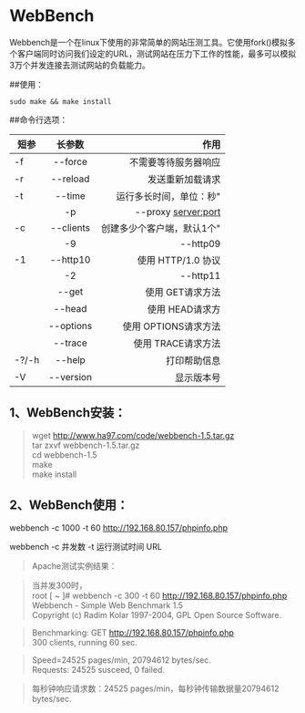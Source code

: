 # WebBench

Webbench是一个在linux下使用的非常简单的网站压测工具。它使用fork()模拟多个客户端同时访问我们设定的URL，测试网站在压力下工作的性能，最多可以模拟3万个并发连接去测试网站的负载能力。

##使用：

	sudo make && make install
  
##命令行选项：




| 短参        | 长参数           | 作用   |
| ------------- |:-------------:| -----:|
|-f     |--force                |不需要等待服务器响应               | 
|-r     |--reload               |发送重新加载请求                   |
|-t     |--time <sec>           |运行多长时间，单位：秒"            |
    |-p     |--proxy <server:port>  |使用代理服务器来发送请求	    |
|-c     |--clients <n>          |创建多少个客户端，默认1个"         |
     |-9     |--http09               |使用 HTTP/0.9                      |
|-1     |--http10               |使用 HTTP/1.0 协议                 |
     |-2     |--http11               |使用 HTTP/1.1 协议                 |
|       |--get                  |使用 GET请求方法                   |
|       |--head                 |使用 HEAD请求方                    |
|       |--options              |使用 OPTIONS请求方法               |
|       |--trace                |使用 TRACE请求方法                 |
|-?/-h  |--help                 |打印帮助信息                       |
|-V     |--version              |显示版本号                         |


## 1、WebBench安装：

> wget http://www.ha97.com/code/webbench-1.5.tar.gz<br/>
tar zxvf webbench-1.5.tar.gz<br/>
cd webbench-1.5<br/>
make<br/>
make install

## 2、WebBench使用：
webbench -c 1000 -t 60 http://192.168.80.157/phpinfo.php

webbench -c 并发数 -t 运行测试时间 URL

> Apache测试实例结果：

> 当并发300时，<br/>
root [ ~ ]# webbench -c 300 -t 60 http://192.168.80.157/phpinfo.php<br/>
Webbench - Simple Web Benchmark 1.5<br/>
Copyright (c) Radim Kolar 1997-2004, GPL Open Source Software.

> Benchmarking: GET http://192.168.80.157/phpinfo.php<br/>
300 clients, running 60 sec.<br/>

> Speed=24525 pages/min, 20794612 bytes/sec.<br/>
Requests: 24525 susceed, 0 failed.

> 每秒钟响应请求数：24525 pages/min，每秒钟传输数据量20794612 bytes/sec.
